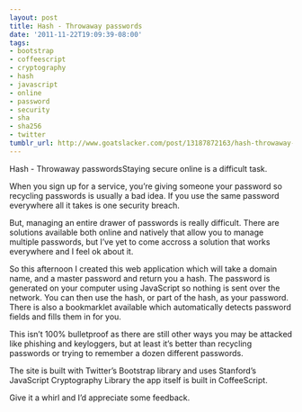 ```yaml
---
layout: post
title: Hash - Throwaway passwords
date: '2011-11-22T19:09:39-08:00'
tags:
- bootstrap
- coffeescript
- cryptography
- hash
- javascript
- online
- password
- security
- sha
- sha256
- twitter
tumblr_url: http://www.goatslacker.com/post/13187872163/hash-throwaway-passwords
---
```

Hash - Throwaway passwordsStaying secure online is a difficult task.

When you sign up for a service, you’re giving someone your password so recycling passwords is usually a bad idea. If you use the same password everywhere all it takes is one security breach.

But, managing an entire drawer of passwords is really difficult. There are solutions available both online and natively that allow you to manage multiple passwords, but I’ve yet to come accross a solution that works everywhere and I feel ok about it.

So this afternoon I created this web application which will take a domain name, and a master password and return you a hash. The password is generated on your computer using JavaScript so nothing is sent over the network. You can then use the hash, or part of the hash, as your password. There is also a bookmarklet available which automatically detects password fields and fills them in for you.

This isn’t 100% bulletproof as there are still other ways you may be attacked like phishing and keyloggers, but at least it’s better than recycling passwords or trying to remember a dozen different passwords.

The site is built with Twitter’s Bootstrap library and uses Stanford’s JavaScript Cryptography Library the app itself is built in CoffeeScript.

Give it a whirl and I’d appreciate some feedback.
